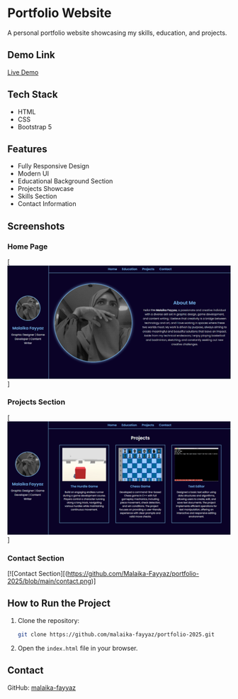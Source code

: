 # Portfolio Website

A personal portfolio website showcasing my skills, education, and projects.

## Demo Link
[Live Demo](https://malaika-fayyaz.github.io/portfolio-2025/)

## Tech Stack
- HTML
- CSS
- Bootstrap 5

## Features
- Fully Responsive Design
- Modern UI
- Educational Background Section
- Projects Showcase
- Skills Section
- Contact Information

## Screenshots
### Home Page
[![Home Page](https://github.com/Malaika-Fayyaz/portfolio-2025/blob/main/homepage.png)]
### Projects Section
[![Projects Section](https://github.com/Malaika-Fayyaz/portfolio-2025/blob/main/projects.png)]

### Contact Section
[![Contact Section][(https://github.com/Malaika-Fayyaz/portfolio-2025/blob/main/contact.png)]

## How to Run the Project
1. Clone the repository:
   ```bash
   git clone https://github.com/malaika-fayyaz/portfolio-2025.git
   ```
2. Open the `index.html` file in your browser.

## Contact
GitHub: [malaika-fayyaz](https://github.com/malaika-fayyaz)

